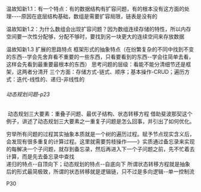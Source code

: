 温故知新1.1：有一个特点：有的数据结构有扩容问题，有的根本没有这方面的处理----原因在底层结构基础，数组是需要扩容局限，链表是没有的

温故知新1.2：为什么数组会出现扩容问题？因为数组连续存储的特性，所以内存空间要一次性分配够，分配不够时，要找到另一块更大的连续空间来存放数据

温故知新1.3   扩展的思路特点      框架形式的抽象特点（在纷繁复杂的不同中找到不变的东西--学会先舍弃看不重要的一些东西，只看要看到的东西--学会往简单去看，这样会先看到最重要最根本的东西）
思考问题的层级：看能不能分清细节还是框架，这两者分清开
三个方面：存储方式-链式、顺序；基本操作-CRUD；遍历方式：迭代-线性的、递归-非线性的

###### 动态规划问题-p23

​		动态规划三大要素：重叠子问题、最优子结构、状态转移方程
​		借助斐波那契这个例子，讲述了动态规划三大要素之一重复子问题是怎么回事，并引出了如何优化。

​		穷举所有问题的过程其实抽象本质就是一个树的遍历过程。赋予节点现实含义后，会发现有很多重复的计算过程。这里就需要剪枝操作——》实质通过备忘录来实现的
​		每解决一个子问题，就存到备忘录，然后再进入下一个子问题之前，先不忙着去计算，而是先去备忘录中查找	
​		递归的特点--自顶向下；动态规划的特点--自底向下
​		所谓状态转移方程就是抽象后的形式最简极致，所谓的状态转移就是逻辑链，只不过是多向逻辑--单一控制流

P30	

​	